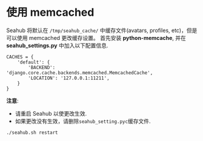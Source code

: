 # 使用 memcached

Seahub 将默认在 `/tmp/seahub_cache/` 中缓存文件(avatars, profiles, etc)，但是可以使用 memcached 更改缓存设置。
首先安装 **python-memcache**, 并在 **seahub_settings.py** 中加入以下配置信息.

```
CACHES = {
    'default': {
        'BACKEND': 'django.core.cache.backends.memcached.MemcachedCache',
        'LOCATION': '127.0.0.1:11211',
    }
}
```
**注意**:

-   请重启 Seahub 以使更改生效.
-   如果更改没有生效，请删除`seahub_setting.pyc`缓存文件.

<!-- -->

    ./seahub.sh restart
